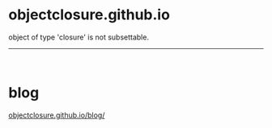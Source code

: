# objectclosure.github.io

object of type 'closure' is not subsettable.

----

&nbsp;

# blog

[objectclosure.github.io/blog/](https://objectclosure.github.io/blog/)
